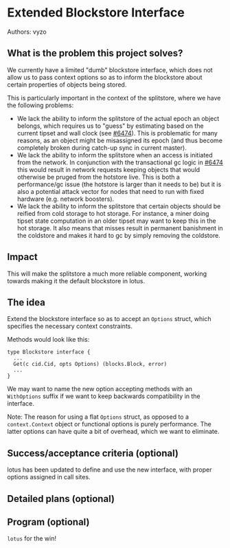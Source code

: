 # Extended Blockstore Interface

Authors: vyzo

## What is the problem this project solves?

We currently have a limited "dumb" blockstore interface, which does not allow us to pass context options so as to inform the blockstore about certain properties of objects being stored.

This is particularly important in the context of the splitstore, where we have the following problems:
- We lack the ability to inform the splitstore of the actual epoch an object belongs, which requires us to "guess" by estimating based on the current tipset and wall clock (see [#6474](https://github.com/filecoin-project/lotus/pull/6474)). This is problematic for many reasons, as an object might be misassigned its epoch (and thus become completely broken during catch-up sync in current master).
- We lack the ability to inform the splitstore when an access is initiated from the network. In conjunction with the transactional gc logic in [#6474](https://github.com/filecoin-project/lotus/pull/6474) this would result in network requests keeping objects that would otherwise be pruged from the hotstore live.
This is both a performance/gc issue (the hotstore is larger than it needs to be) but it is also a potential attack vector for nodes that need to run with fixed hardware (e.g. network boosters).
- We lack the ability to inform the splitstore that certain objects should be reified from cold storage to hot storage. For instance, a miner doing tipset state computation in an older tipset may want to keep this in the hot storage. It also means that misses result in permanent banishment in the coldstore and makes it hard to gc by simply removing the coldstore.

## Impact

This will make the splitstore a much more reliable component, working towards making it the default blockstore in lotus.

## The idea

Extend the blockstore interface so as to accept an `Options` struct, which specifies the necessary context constraints.

Methods would look like this:
```
type Blockstore interface {
  ...
  Get(c cid.Cid, opts Options) (blocks.Block, error)
  ...
}
```

We may want to name the new option accepting methods with an `WithOptions` suffix if we want to keep backwards compatibility in the interface.

Note: The reason for using a flat `Options` struct, as opposed to a `context.Context` object or functional options is purely performance. The latter options can have quite a bit of overhead, which we want to eliminate.


## Success/acceptance criteria (optional)

lotus has been updated to define and use the new interface, with proper options assigned in call sites.

## Detailed plans (optional)

## Program (optional)
`lotus` for the win!
